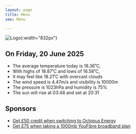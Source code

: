 ```yaml
---
layout: page
title: Menu
seo: Menu

---
```


![Logo](/images/logo.jpg){:width="832px"}

<!-- weather_marker starts -->
## On Friday, 20 June 2025

- The average temperature today is 18.36˚C,
- With highs of 18.87˚C and lows of 16.58˚C,
- It may feel like 18.21˚C with overcast clouds
- The wind speed is 4.47m/s and visibility is 10000m
- The pressure is 1023hPa and humidity is 75%
- The sun will rise at 03:48 and set at 20:31

<!-- weather_marker ends -->

## Sponsors

- [Get £50 credit when switching to Octopus Energy](https://bit.ly/3oD1nnS)
- [Get £75 when taking a 1000mb YouFibre broadband plan](https://aklam.io/91zWhU?)
